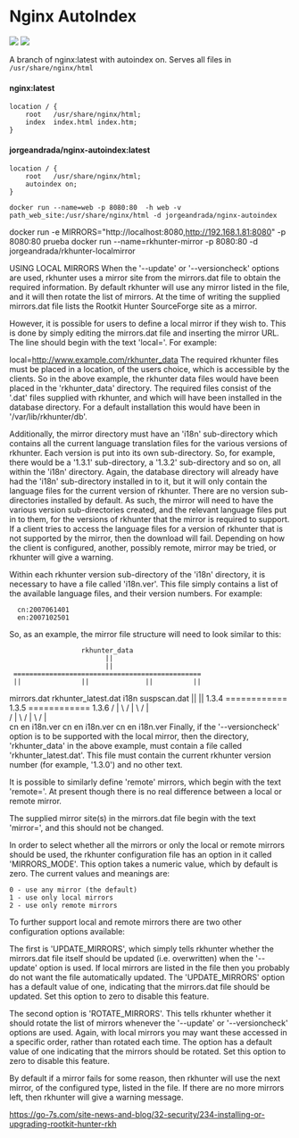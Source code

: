 # Nginx AutoIndex

[![](https://images.microbadger.com/badges/version/jorgeandrada/nginx-autoindex.svg)](https://microbadger.com/images/jorgeandrada/nginx-autoindex "Get your own version badge on microbadger.com") [![](https://images.microbadger.com/badges/image/jorgeandrada/nginx-autoindex.svg)](https://microbadger.com/images/jorgeandrada/nginx-autoindex "Get your own image badge on microbadger.com")

A branch of nginx:latest with autoindex on.
Serves all files in `/usr/share/nginx/html`

#### nginx:latest

    location / {
        root   /usr/share/nginx/html;
        index  index.html index.htm;
    }


#### jorgeandrada/nginx-autoindex:latest

    location / {
        root   /usr/share/nginx/html;
        autoindex on;
    }

```
docker run --name=web -p 8080:80  -h web -v path_web_site:/usr/share/nginx/html -d jorgeandrada/nginx-autoindex
```

docker run -e MIRRORS="http://localhost:8080,http://192.168.1.81:8080" -p 8080:80 prueba
docker run --name=rkhunter-mirror -p 8080:80 -d jorgeandrada/rkhunter-localmirror

USING LOCAL MIRRORS
When the '--update' or '--versioncheck' options are used, rkhunter uses a mirror site from the mirrors.dat file to obtain the required information. By default rkhunter will use any mirror listed in the file, and it will then rotate the list of mirrors. At the time of writing the supplied mirrors.dat file lists the Rootkit Hunter SourceForge site as a mirror.

However, it is possible for users to define a local mirror if they wish to. This is done by simply editing the mirrors.dat file and inserting the mirror URL. The line should begin with the text 'local='. For example:

 local=http://www.example.com/rkhunter_data
The required rkhunter files must be placed in a location, of the users choice, which is accessible by the clients. So in the above example, the rkhunter data files would have been placed in the 'rkhunter_data' directory. The required files consist of the '.dat' files supplied with rkhunter, and which will have been installed in the database directory. For a default installation this would have been in '/var/lib/rkhunter/db'.

Additionally, the mirror directory must have an 'i18n' sub-directory which contains all the current language translation files for the various versions of rkhunter. Each version is put into its own sub-directory. So, for example, there would be a '1.3.1' sub-directory, a '1.3.2' sub-directory and so on, all within the 'i18n' directory. Again, the database directory will already have had the 'i18n' sub-directory installed in to it, but it will only contain the language files for the current version of rkhunter. There are no version sub-directories installed by default. As such, the mirror will need to have the various version sub-directories created, and the relevant language files put in to them, for the versions of rkhunter that the mirror is required to support. If a client tries to access the language files for a version of rkhunter that is not supported by the mirror, then the download will fail. Depending on how the client is configured, another, possibly remote, mirror may be tried, or rkhunter will give a warning.

Within each rkhunter version sub-directory of the 'i18n' directory, it is necessary to have a file called 'i18n.ver'. This file simply contains a list of the available language files, and their version numbers. For example:

      cn:2007061401
      en:2007102501
So, as an example, the mirror file structure will need to look similar to this:

                      rkhunter_data
                            ||
                            ||
     ===============================================
     ||               ||              ||          ||
 mirrors.dat  rkhunter_latest.dat    i18n    suspscan.dat
                                      ||
                                      ||
                  1.3.4 ============ 1.3.5 ============ 1.3.6
                  / | \              / | \              / | \
                 /  |  \            /  |  \            /  |  \
               cn  en  i18n.ver   cn  en  i18n.ver   cn  en  i18n.ver
Finally, if the '--versioncheck' option is to be supported with the local mirror, then the directory, 'rkhunter_data' in the above example, must contain a file called 'rkhunter_latest.dat'. This file must contain the current rkhunter version number (for example, '1.3.0') and no other text.

It is possible to similarly define 'remote' mirrors, which begin with the text 'remote='. At present though there is no real difference between a local or remote mirror.

The supplied mirror site(s) in the mirrors.dat file begin with the text 'mirror=', and this should not be changed.

In order to select whether all the mirrors or only the local or remote mirrors should be used, the rkhunter configuration file has an option in it called 'MIRRORS_MODE'. This option takes a numeric value, which by default is zero. The current values and meanings are:

    0 - use any mirror (the default)
    1 - use only local mirrors
    2 - use only remote mirrors
To further support local and remote mirrors there are two other configuration options available:

The first is 'UPDATE_MIRRORS', which simply tells rkhunter whether the mirrors.dat file itself should be updated (i.e. overwritten) when the '--update' option is used. If local mirrors are listed in the file then you probably do not want the file automatically updated. The 'UPDATE_MIRRORS' option has a default value of one, indicating that the mirrors.dat file should be updated. Set this option to zero to disable this feature.

The second option is 'ROTATE_MIRRORS'. This tells rkhunter whether it should rotate the list of mirrors whenever the '--update' or '--versioncheck' options are used. Again, with local mirrors you may want these accessed in a specific order, rather than rotated each time. The option has a default value of one indicating that the mirrors should be rotated. Set this option to zero to disable this feature.

By default if a mirror fails for some reason, then rkhunter will use the next mirror, of the configured type, listed in the file. If there are no more mirrors left, then rkhunter will give a warning message.

https://go-7s.com/site-news-and-blog/32-security/234-installing-or-upgrading-rootkit-hunter-rkh
